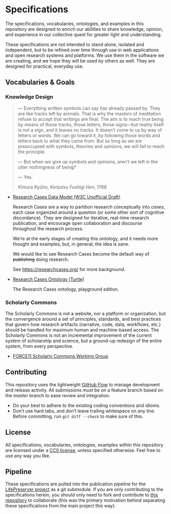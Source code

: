 # Specifications

The specifications, vocabularies, ontologies, and examples in this repository
are designed to enrich our abilities to share knowledge, opinion, and
experience in our collective quest for greater light and understanding.

These specifications are not intended to stand alone, isolated and independent,
but to be refined over time through use in web applications and open research
systems and platforms. We use them in the software we are creating, and we hope
they will be used by others as well. They are designed for practical, everyday
use.

## Vocabularies & Goals

### Knowledge Design

> — Everything written symbols can say has already passed by. They are like
> tracks left by animals. That is why the masters of meditation refuse to
> accept that writings are final. The aim is to reach true being by means of
> those tracks, those letters, those signs—but reality itself is not a sign,
> and it leaves no tracks. It doesn’t come to us by way of letters or words. We
> can go toward it, by following those words and letters back to what they came
> from. But so long as we are preoccupied with symbols, theories and opinions,
> we will fail to reach the principle.
>
> — But when we give up symbols and opinions, aren’t we left in the utter
> nothingness of being?
>
> — Yes.
>
> Kimura Kyūho, _Kenjutsu Fushigi Hen_, 1768

* [Research Cases Data Model (W3C Unofficial Draft)](playground/knowledge-design/research-cases/index.html)

  Research Cases are a way to partition research conceptually into _cases_,
  each case organized around a question (or some other sort of cognitive
  discordance). They are designed for iterative, real-time research
  publication, and encourage open collaboration and discourse throughout the
  research process.

  We’re at the early stages of creating this ontology, and it needs more
  thought and examples, but, in general, the idea is sane.

  We would like to see Research Cases become the default way of ~~publishing~~
  doing research.

  See https://researchcases.org/ for more background.

* [Research Cases Ontology (Turtle)](playground/knowledge-design/research-cases/rcases.ttl)

  The Research Cases ontology, playground edition.

### Scholarly Commons

The Scholarly Commons is not a website, nor a platform or organization, but the
convergence around a set of principles, standards, and best practices that
govern how research artifacts (narrative, code, data, workflows, etc.) should
be handled for maximum human and machine-based access. The Scholarly Commons is
not an incremental improvement of the current system of scholarship and
science, but a ground-up redesign of the entire system, from every perspective.

* [FORCE11 Scholarly Commons Working Group](https://www.force11.org/group/scholarly-commons-working-group)

## Contributing

This repository uses the lightweight [GitHub Flow] to manage development and
release activity. All submissions _must_ be on a feature branch based on the
_master_ branch to ease review and integration.

* Do your best to adhere to the existing coding conventions and idioms.
* Don’t use hard tabs, and don’t leave trailing whitespace on any line. Before committing, run `git diff --check` to make sure of this.

## License

All specifications, vocabularies, ontologies, examples within this repository
are licensed under a [CC0 license], unless specified otherwise. Feel free to
use any way you like.

## Pipeline

These specifications are pulled into the publication pipeline for the
[LifePreserver project][lifepreserver] as a git submodule. If you are only
contributing to the specifications herein, you should only need to fork and
contribute to [this repository] to collaborate (this was the primary motivation
behind separating these specifications from the main project this way).

[lifepreserver]: https://github.com/pentandra/lifepreserver
[this repository]: https://github.com/pentandra/specifications
[CC0 license]: https://creativecommons.org/publicdomain/zero/1.0/
[GitHub Flow]: https://guides.github.com/introduction/flow/
